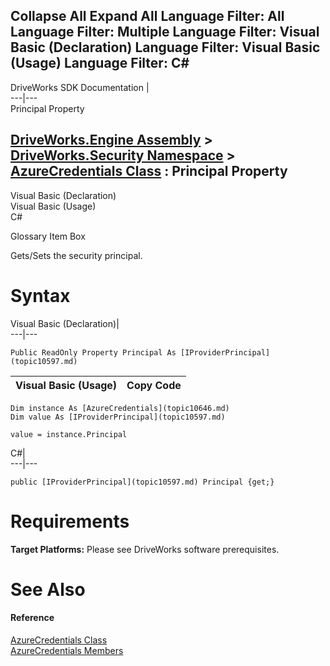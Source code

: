 Collapse All Expand All Language Filter: All  Language Filter: Multiple  Language Filter: Visual Basic (Declaration) Language Filter: Visual Basic (Usage) Language Filter: C#  
---  
DriveWorks SDK Documentation  |   
---|---  
Principal Property   
  
[DriveWorks.Engine Assembly](topic2156.md) > [DriveWorks.Security Namespace](topic10574.md) > [AzureCredentials Class](topic10646.md) : Principal Property  
---  
  
Visual Basic (Declaration)    
Visual Basic (Usage)    
C# 

Glossary Item Box

Gets/Sets the security principal. 

# Syntax

Visual Basic (Declaration)|   
---|---  
      
    
    Public ReadOnly Property Principal As [IProviderPrincipal](topic10597.md)  
  
Visual Basic (Usage)| Copy Code  
---|---  
      
    
    Dim instance As [AzureCredentials](topic10646.md)
    Dim value As [IProviderPrincipal](topic10597.md)
     
    value = instance.Principal  
  
C#|   
---|---  
      
    
    public [IProviderPrincipal](topic10597.md) Principal {get;}  
  
# Requirements

**Target Platforms:** Please see DriveWorks software prerequisites.

# See Also

#### Reference

[AzureCredentials Class](topic10646.md)   
[AzureCredentials Members](topic10647.md)


